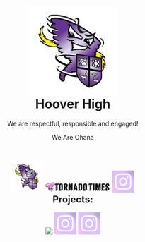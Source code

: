 <p align="center" style="margin-bottom: 0px !important;">
  <img width="200" src="../assets/HooverHS.png" alt="Hoover high logo" align="center">
</p>
<h1 align="center" style="margin-top: 0px;">Hoover High</h1>
<p align="center">We are respectful, responsible and engaged!</p>
<p align="center">We Are Ohana</p>
<br>
<p align="center" style="margin-bottom: 0px !important;">
  <a href="https://hooverhs.org" alt="HooverHighWebsite">
    <img src="../assets/HooverHS.png" width="70" /></a>
  <a href="https://thetornadotimes.net/" alt="Tornado Times Website">
    <img src="../assets/tornadotimes.png" width="150" /></a>
  <a href="https://link.hooverhigh.ml/hhinsta" alt="Instagram">
    <img src="../assets/purple_instagram.jpg" width="50" /></a>
</p>
<div align="center">
  <h2 style="margin-top: 0px;">Projects:</h2>
</div>
<p align="center" style="margin-bottom: 0px !important;">
  <a href="https://link.hooverhigh.ml/hhinsta" alt="Quest App Launcher">
    <img src="https://dabuttonfactory.com/button.png?t=Quest+App+Launcher&f=Ubuntu-Bold&ts=26&tc=fff&hp=45&vp=20&c=11&bgt=unicolored&bgc=924eee" width="50" /></a>
  <a href="https://link.hooverhigh.ml/hhinsta" alt="Instagram">
    <img src="../assets/purple_instagram.jpg" width="50" /></a>
  <a href="https://link.hooverhigh.ml/hhinsta" alt="Instagram">
    <img src="../assets/purple_instagram.jpg" width="50" /></a>
</p>

<!---------------------------------------------------------------------------->

[Button Hover]: https://img.shields.io/badge/Hover_Over_Me!-37a779?style=for-the-badge
[Button Click]: https://img.shields.io/badge/Click_Me!-37a779?style=for-the-badge
[Button Icon]: https://img.shields.io/badge/Installation-EF2D5E?style=for-the-badge&logoColor=white&logo=DocuSign

[Link]: # 'Link with example title.'

<!--[![Button Icon]][Link]-->
